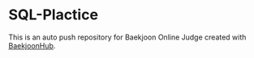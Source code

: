 # SQL-Plactice
This is an auto push repository for Baekjoon Online Judge created with [BaekjoonHub](https://github.com/BaekjoonHub/BaekjoonHub).
